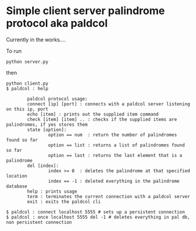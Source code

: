 # Simple client server palindrome protocol aka paldcol

Currently in the works....

To run

    python server.py
    
then

    python client.py
    $ paldcol : help
    
            paldcol protocol usage:
            connect [ip] [port] : connects with a paldcol server listening on this ip, port
            echo [item] : prints out the supplied item command
            check [item] [item] .. : checks if the supplied items are palindromes, if yes stores them
            state [option]:
                    option == num  : return the number of palindromes found so far
                    option == list : returns a list of palindromes found so far
                    option == last : returns the last element that is a palindrome
            del [index]:
                    index >= 0  : deletes the palindrome at that specified location
                    index == -1 : deleted everything in the palindrome database
            help : prints usage
            term : terminates the current connection with a paldcol server
            exit : exits the paldcol cli
            
    $ paldcol : connect localhost 5555 # sets up a persistent connection 
    $ paldcol : once localhost 5555 del -1 # deletes everything in pal db, non persistent connection
    
